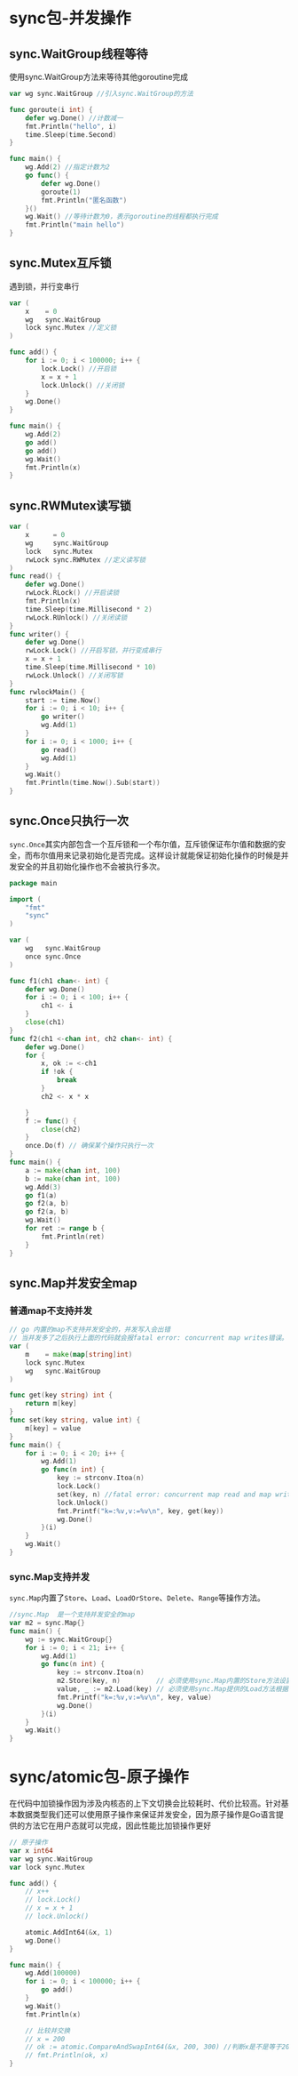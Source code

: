 # sync包-并发操作

## sync.WaitGroup线程等待

使用sync.WaitGroup方法来等待其他goroutine完成

```go
var wg sync.WaitGroup //引入sync.WaitGroup的方法

func goroute(i int) {
	defer wg.Done() //计数减一
	fmt.Println("hello", i)
	time.Sleep(time.Second)
}

func main() {
	wg.Add(2) //指定计数为2
	go func() {
		defer wg.Done()
		goroute(1)
		fmt.Println("匿名函数")
	}()
	wg.Wait() //等待计数为0，表示goroutine的线程都执行完成
	fmt.Println("main hello")
}
```

## sync.Mutex互斥锁

遇到锁，并行变串行

```go
var (
	x    = 0
	wg   sync.WaitGroup
	lock sync.Mutex //定义锁
)

func add() {
	for i := 0; i < 100000; i++ {
		lock.Lock() //开启锁
		x = x + 1
		lock.Unlock() //关闭锁
	}
	wg.Done()
}

func main() {
	wg.Add(2)
	go add()
	go add()
	wg.Wait()
	fmt.Println(x)
}
```

## sync.RWMutex读写锁

```go
var (
	x      = 0
	wg     sync.WaitGroup
	lock   sync.Mutex
	rwLock sync.RWMutex //定义读写锁
)
func read() {
	defer wg.Done()
	rwLock.RLock() //开启读锁
	fmt.Println(x)
	time.Sleep(time.Millisecond * 2)
	rwLock.RUnlock() //关闭读锁
}
func writer() {
	defer wg.Done()
	rwLock.Lock() //开启写锁，并行变成串行
	x = x + 1
	time.Sleep(time.Millisecond * 10)
	rwLock.Unlock() //关闭写锁
}
func rwlockMain() {
	start := time.Now()
	for i := 0; i < 10; i++ {
		go writer()
		wg.Add(1)
	}
	for i := 0; i < 1000; i++ {
		go read()
		wg.Add(1)
	}
	wg.Wait()
	fmt.Println(time.Now().Sub(start))
}
```

## sync.Once只执行一次

`sync.Once`其实内部包含一个互斥锁和一个布尔值，互斥锁保证布尔值和数据的安全，而布尔值用来记录初始化是否完成。这样设计就能保证初始化操作的时候是并发安全的并且初始化操作也不会被执行多次。

```go
package main

import (
	"fmt"
	"sync"
)

var (
	wg   sync.WaitGroup
	once sync.Once
)

func f1(ch1 chan<- int) {
	defer wg.Done()
	for i := 0; i < 100; i++ {
		ch1 <- i
	}
	close(ch1)
}
func f2(ch1 <-chan int, ch2 chan<- int) {
	defer wg.Done()
	for {
		x, ok := <-ch1
		if !ok {
			break
		}
		ch2 <- x * x

	}
	f := func() {
		close(ch2)
	}
	once.Do(f) // 确保某个操作只执行一次
}
func main() {
	a := make(chan int, 100)
	b := make(chan int, 100)
	wg.Add(3)
	go f1(a)
	go f2(a, b)
	go f2(a, b)
	wg.Wait()
	for ret := range b {
		fmt.Println(ret)
	}
}
```

## sync.Map并发安全map

### 普通map不支持并发

```go
// go 内置的map不支持并发安全的，并发写入会出错
// 当并发多了之后执行上面的代码就会报fatal error: concurrent map writes错误。
var (
	m    = make(map[string]int)
	lock sync.Mutex
	wg   sync.WaitGroup
)

func get(key string) int {
	return m[key]
}
func set(key string, value int) {
	m[key] = value
}
func main() {
	for i := 0; i < 20; i++ {
		wg.Add(1)
		go func(n int) {
			key := strconv.Itoa(n)
			lock.Lock()
			set(key, n) //fatal error: concurrent map read and map write
			lock.Unlock()
			fmt.Printf("k=:%v,v:=%v\n", key, get(key))
			wg.Done()
		}(i)
	}
	wg.Wait()
}
```

### sync.Map支持并发

`sync.Map`内置了`Store`、`Load`、`LoadOrStore`、`Delete`、`Range`等操作方法。

```go
//sync.Map  是一个支持并发安全的map
var m2 = sync.Map{}
func main() {
	wg := sync.WaitGroup{}
	for i := 0; i < 21; i++ {
		wg.Add(1)
		go func(n int) {
			key := strconv.Itoa(n)
			m2.Store(key, n)         // 必须使用sync.Map内置的Store方法设置键值对
			value, _ := m2.Load(key) // 必须使用sync.Map提供的Load方法根据key取值
			fmt.Printf("k=:%v,v:=%v\n", key, value)
			wg.Done()
		}(i)
	}
	wg.Wait()
}
```



# sync/atomic包-原子操作

​		在代码中加锁操作因为涉及内核态的上下文切换会比较耗时、代价比较高。针对基本数据类型我们还可以使用原子操作来保证并发安全，因为原子操作是Go语言提供的方法它在用户态就可以完成，因此性能比加锁操作更好

```go
// 原子操作
var x int64
var wg sync.WaitGroup
var lock sync.Mutex

func add() {
	// x++
	// lock.Lock()
	// x = x + 1
	// lock.Unlock()

	atomic.AddInt64(&x, 1)
	wg.Done()
}

func main() {
	wg.Add(100000)
	for i := 0; i < 100000; i++ {
		go add()
	}
	wg.Wait()
	fmt.Println(x)

	// 比较并交换
	// x = 200
	// ok := atomic.CompareAndSwapInt64(&x, 200, 300) //判断x是不是等于200，如果不等于就替换为300，并返回true
	// fmt.Println(ok, x)
}
```

